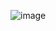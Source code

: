 ![image](https://github.com/Chandrukumar22/HTML-First-Project/assets/148527650/8e168fee-cb37-4632-acd4-07d1c69c611a)
